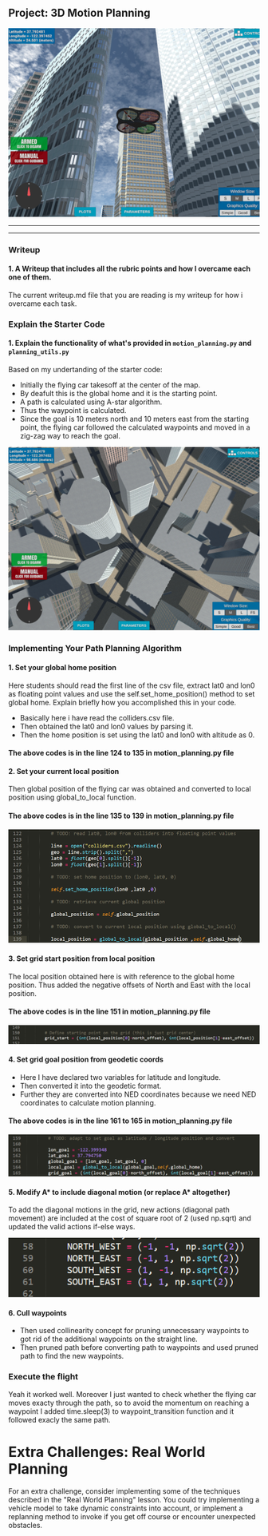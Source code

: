 ## Project: 3D Motion Planning
![Quad Image](./misc/enroute.png)

---

---
### Writeup 

#### 1. A Writeup that includes all the rubric points and how I overcame each one of them.  

The current writeup.md file that you are reading is my writeup for how i overcame each task. 

### Explain the Starter Code

#### 1. Explain the functionality of what's provided in `motion_planning.py` and `planning_utils.py`

Based on my undertanding of the starter code:

* Initially the flying car takesoff at the center of the map.
* By deafult this is the global home and it is the starting point.
* A path is calculated using A-star algorithm.
* Thus the waypoint is calculated.
* Since the goal is 10 meters north and 10 meters east from the starting point, the flying car followed the calculated waypoints and moved in a zig-zag way to reach the goal.

![Top Down View](./misc/high_up.png)


### Implementing Your Path Planning Algorithm

#### 1. Set your global home position
Here students should read the first line of the csv file, extract lat0 and lon0 as floating point values and use the self.set_home_position() method to set global home. Explain briefly how you accomplished this in your code.

* Basically here i have read the colliders.csv file.
* Then obtained the lat0 and lon0 values by parsing it.
* Then the home position is set using the lat0 and lon0 with altitude as 0.

#### The above codes is in the line 124 to 135 in motion_planning.py file

#### 2. Set your current local position

Then global position of the flying car was obtained and converted to local position using global_to_local function.

#### The above codes is in the line 135 to 139 in motion_planning.py file

![Code 1](./misc/1.PNG)

#### 3. Set grid start position from local position

The local position obtained here is with reference to the global home position. Thus added the negative offsets of North and East with the local position.

#### The above codes is in the line 151 in motion_planning.py file

![Code 1](./misc/4.PNG)

#### 4. Set grid goal position from geodetic coords

* Here I have declared two variables for latitude and longitude. 
* Then converted it into the geodetic format.
* Further they are converted into NED coordinates because we need NED coordinates to calculate motion planning.

#### The above codes is in the line 161 to 165 in motion_planning.py file

![Code 1](./misc/3.PNG)

#### 5. Modify A* to include diagonal motion (or replace A* altogether)

To add the diagonal motions in the grid, new actions (diagonal path movement) are included at the cost of square root of 2 (used np.sqrt) and updated the valid actions if-else ways. 

![Code 1](./misc/5.PNG)

#### 6. Cull waypoints 

* Then used collinearity concept for pruning unnecessary waypoints to got rid of the additional waypoints on the straight line.
* Then pruned path before converting path to waypoints and used pruned path to find the new waypoints.



### Execute the flight

Yeah it worked well. Moreover I just wanted to check whether the flying car moves exacty through the path, so to avoid the momentum on reaching a waypoint I added time.sleep(3) to waypoint_transition function and it followed exacly the same path.
  
# Extra Challenges: Real World Planning

For an extra challenge, consider implementing some of the techniques described in the "Real World Planning" lesson. You could try implementing a vehicle model to take dynamic constraints into account, or implement a replanning method to invoke if you get off course or encounter unexpected obstacles.


